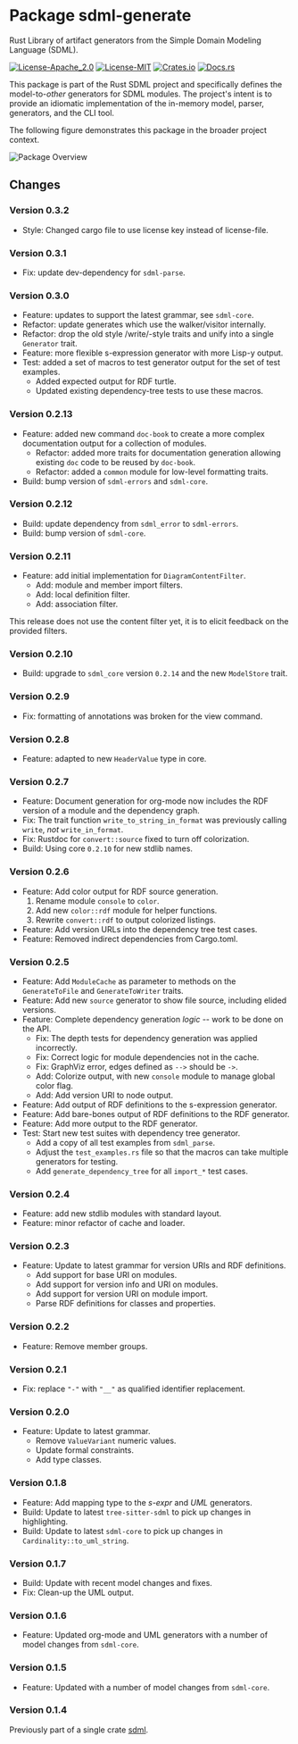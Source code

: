 # Package sdml-generate

Rust Library of artifact generators from the Simple Domain Modeling Language
(SDML).

[![License-Apache_2.0](https://img.shields.io/badge/License-Apache_2.0-blue.svg)](https://opensource.org/licenses/Apache-2.0)
[![License-MIT](https://img.shields.io/badge/License-MIT-blue.svg)](https://opensource.org/licenses/MIT)
[![Crates.io](https://img.shields.io/crates/v/sdml_generate.svg)](https://crates.io/crates/sdml_generate)
[![Docs.rs](https://img.shields.io/docsrs/sdml-generate.svg)](https://docs.rs/sdml_generate)

This package is part of the Rust SDML project and specifically defines the
model-to-*other* generators for SDML modules. The project's intent is to provide
an idiomatic implementation of the in-memory model, parser, generators, and the
CLI tool.

The following figure demonstrates this package in the broader project context.

![Package Overview](https://raw.githubusercontent.com/sdm-lang/rust-sdml/refs/heads/main/doc/overview-generate.png)

## Changes

### Version 0.3.2

* Style: Changed cargo file to use license key instead of license-file.

### Version 0.3.1

* Fix: update dev-dependency for `sdml-parse`.

### Version 0.3.0

* Feature: updates to support the latest grammar, see `sdml-core`.
* Refactor: update generates which use the walker/visitor internally.
* Refactor: drop the old style /write/-style traits and unify into a single
  `Generator` trait.
* Feature: more flexible s-expression generator with more Lisp-y output.
* Test: added a set of macros to test generator output for the set of test
  examples.
  * Added expected output for RDF turtle.
  * Updated existing dependency-tree tests to use these macros.

### Version 0.2.13

* Feature: added new command `doc-book` to create a more complex documentation
  output for a collection of modules.
  * Refactor: added more traits for documentation generation allowing existing
    `doc` code to be reused by `doc-book`.
  * Refactor: added a `common` module for low-level formatting traits.
* Build: bump version of `sdml-errors` and `sdml-core`.

### Version 0.2.12

* Build: update dependency from `sdml_error` to `sdml-errors`.
* Build: bump version of `sdml-core`.

### Version 0.2.11

* Feature: add initial implementation for `DiagramContentFilter`.
  * Add: module and member import filters.
  * Add: local definition filter.
  * Add: association filter.

This release does not use the content filter yet, it is to elicit feedback on
the provided filters.

### Version 0.2.10

* Build: upgrade to `sdml_core` version `0.2.14` and the new `ModelStore` trait.

### Version 0.2.9

* Fix: formatting of annotations was broken for the view command.

### Version 0.2.8

* Feature: adapted to new `HeaderValue` type in core.

### Version 0.2.7

* Feature: Document generation for org-mode now includes the RDF version of a
  module and the dependency graph.
* Fix: The trait function `write_to_string_in_format` was previously calling
  `write`, *not* `write_in_format`.
* Fix: Rustdoc for `convert::source` fixed to turn off colorization.
* Build: Using core `0.2.10` for new stdlib names.

### Version 0.2.6

* Feature: Add color output for RDF source generation.
  1. Rename module `console` to `color`.
  2. Add new `color::rdf` module for helper functions.
  3. Rewrite `convert::rdf` to output colorized listings.
* Feature: Add version URLs into the dependency tree test cases.
* Feature: Removed indirect dependencies from Cargo.toml.

### Version 0.2.5

* Feature: Add `ModuleCache` as parameter to methods on the `GenerateToFile` and
  `GenerateToWriter` traits.
* Feature: Add new `source` generator to show file source, including elided
  versions.
* Feature: Complete dependency generation *logic* -- work to be done on the API.
  * Fix: The depth tests for dependency generation was applied incorrectly.
  * Fix: Correct logic for module dependencies not in the cache.
  * Fix: GraphViz error, edges defined as `-->` should be `->`.
  * Add: Colorize output, with new `console` module to manage global color flag.
  * Add: Add version URI to node output.
* Feature: Add output of RDF definitions to the s-expression generator.
* Feature: Add bare-bones output of RDF definitions to the RDF generator.
* Feature: Add more output to the RDF generator.
* Test: Start new test suites with dependency tree generator.
  * Add a copy of all test examples from `sdml_parse`.
  * Adjust the `test_examples.rs` file so that the macros can take multiple
    generators for testing.
  * Add `generate_dependency_tree` for all `import_*` test cases.

### Version 0.2.4

* Feature: add new stdlib modules with standard layout.
* Feature: minor refactor of cache and loader.

### Version 0.2.3

* Feature: Update to latest grammar for version URIs and RDF definitions.
  * Add support for base URI on modules.
  * Add support for version info and URI on modules.
  * Add support for version URI on module import.
  * Parse RDF definitions for classes and properties.

### Version 0.2.2

* Feature: Remove member groups.

### Version 0.2.1

* Fix: replace `"-"` with `"__"` as qualified identifier replacement.

### Version 0.2.0

* Feature: Update to latest grammar.
  * Remove `ValueVariant` numeric values.
  * Update formal constraints.
  * Add type classes.

### Version 0.1.8

* Feature: Add mapping type to the *s-expr* and *UML* generators.
* Build: Update to latest `tree-sitter-sdml` to pick up changes in highlighting.
* Build: Update to latest `sdml-core` to pick up changes in
  `Cardinality::to_uml_string`.

### Version 0.1.7

* Build: Update with recent model changes and fixes.
* Fix: Clean-up the UML output.

### Version 0.1.6

* Feature: Updated org-mode and UML generators with a number of model changes
  from `sdml-core`.

### Version 0.1.5

* Feature: Updated with a number of model changes from `sdml-core`.

### Version 0.1.4

Previously part of a single crate [sdml](https://crates.io/crates/sdml).
